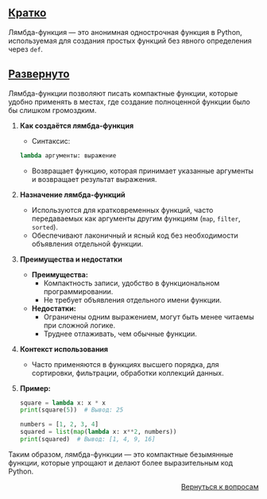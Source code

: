 ## <u>Кратко</u>

Лямбда-функция — это анонимная однострочная функция в Python, используемая для создания простых функций без явного
определения через `def`.

## <u>Развернуто</u>

Лямбда-функции позволяют писать компактные функции, которые удобно применять в местах, где создание полноценной функции
было бы слишком громоздким.

1. **Как создаётся лямбда-функция**
    - Синтаксис:
    ```python
    lambda аргументы: выражение
    ```  
    - Возвращает функцию, которая принимает указанные аргументы и возвращает результат выражения.

2. **Назначение лямбда-функций**
    - Используются для кратковременных функций, часто передаваемых как аргументы другим функциям (`map`, `filter`,
      `sorted`).
    - Обеспечивают лаконичный и ясный код без необходимости объявления отдельной функции.

3. **Преимущества и недостатки**
    - **Преимущества:**
        - Компактность записи, удобство в функциональном программировании.
        - Не требует объявления отдельного имени функции.
    - **Недостатки:**
        - Ограничены одним выражением, могут быть менее читаемы при сложной логике.
        - Труднее отлаживать, чем обычные функции.

4. **Контекст использования**
    - Часто применяются в функциях высшего порядка, для сортировки, фильтрации, обработки коллекций данных.

5. **Пример:**
    ```python
    square = lambda x: x * x
    print(square(5))  # Вывод: 25

    numbers = [1, 2, 3, 4]
    squared = list(map(lambda x: x**2, numbers))
    print(squared)  # Вывод: [1, 4, 9, 16]
    ```

Таким образом, лямбда-функции — это компактные безымянные функции, которые упрощают и делают более выразительным код
Python.

<div align="right">

[Вернуться к вопросам](../Вопросы.md)

</div>

